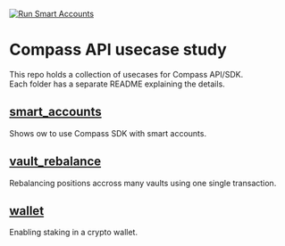 [![Run Smart Accounts](https://github.com/CompassLabs/api_usecases/actions/workflows/run_smart_accounts.yml/badge.svg?branch=main)](https://github.com/CompassLabs/api_usecases/actions/workflows/run_smart_accounts.yml)  
# Compass API usecase study


This repo holds a collection of usecases for Compass API/SDK.  
Each folder has a separate README explaining the details.

## [smart_accounts](./smart_accounts)
Shows ow to use Compass SDK with smart accounts.

## [vault_rebalance](./vault_rebalance)
Rebalancing positions accross many vaults using one single transaction.

## [wallet](./wallet)
Enabling staking in a crypto wallet.

